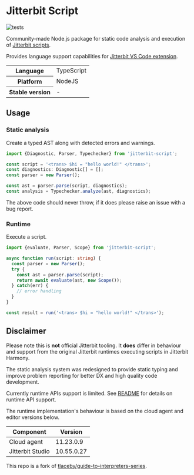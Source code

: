# Jitterbit Script
![tests](https://github.com/michal-kapala/jitterbit-script/actions/workflows/tests.yml/badge.svg)

Community-made Node.js package for static code analysis and execution of [Jitterbit scripts](https://success.jitterbit.com/design-studio/design-studio-reference/scripts/jitterbit-script-language/).

Provides language support capabilities for [Jitterbit VS Code extension](https://github.com/michal-kapala/vscode-jitterbit).
 
<table>
  <tr>
    <th>Language</th>
    <td>TypeScript</td>
  </tr>
  <tr>
    <th>Platform</th>
    <td>NodeJS</td>
  </tr>
  <tr>
    <th>Stable version</th>
    <td>-</td>
  </tr>
</table>

## Usage

### Static analysis

Create a typed AST along with detected errors and warnings.

```ts
import {Diagnostic, Parser, Typechecker} from 'jitterbit-script';

const script = '<trans> $hi = "hello world!" </trans>';
const diagnostics: Diagnostic[] = [];
const parser = new Parser();

const ast = parser.parse(script, diagnostics);
const analysis = Typechecker.analyze(ast, diagnostics);
```

The above code should never throw, if it does please raise an issue with a bug report.

### Runtime

Execute a script.

```ts
import {evaluate, Parser, Scope} from 'jitterbit-script';

async function run(script: string) {
  const parser = new Parser();
  try {
    const ast = parser.parse(script);
    return await evaluate(ast, new Scope());
  } catch(err) {
    // error handling
  }
}

const result = run('<trans> $hi = "hello world!" </trans>');
```

## Disclaimer

Please note this is **not** official Jitterbit tooling. It **does** differ in behaviour and support from the original Jitterbit runtimes executing scripts in Jitterbit Harmony.

The static analysis system was redesigned to provide static typing and improve problem reporting for better DX and high quality code development.

Currently runtime APIs support is limited. See [README](https://github.com/michal-kapala/jitterbit-script/tree/main/src/api#readme) for details on runtime API support.

The runtime implementation's behaviour is based on the cloud agent and editor versions below.

| Component | Version |
|---|---|
| Cloud agent | 11.23.0.9 |
| Jitterbit Studio |  10.55.0.27 |

This repo is a fork of [tlaceby/guide-to-interpreters-series](https://github.com/tlaceby/guide-to-interpreters-series).
